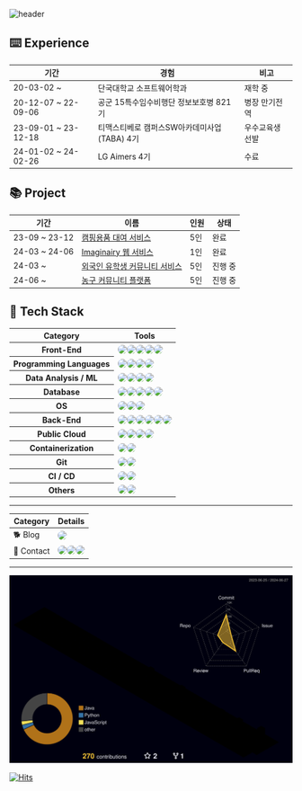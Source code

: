 ![header](https://capsule-render.vercel.app/api?type=waving&color=gradient&height=120&animation=fadeIn&section=footer&text=🐶🐾🦴&fontAlign=70)
## ⌨️ Experience
<table>
  <thead>
    <tr>
      <th>기간</th>
      <th>경험</th>
      <th>비고</th>
    </tr>
  </thead>
  <tbody>
    <tr>
      <td>20-03-02 ~ </td>
      <td>단국대학교 소프트웨어학과</td>
      <td>재학 중</td>
    </tr>
    <tr>
      <td>20-12-07 ~ 22-09-06</td>
      <td>공군 15특수임수비행단 정보보호병 821기</td>
      <td>병장 만기전역</td>
    </tr>
    <tr>
      <td>23-09-01 ~ 23-12-18</td>
      <td>티맥스티베로 캠퍼스SW아카데미사업(TABA) 4기</td>
      <td>우수교육생 선발</td>
    </tr>
    <tr>
      <td>24-01-02 ~ 24-02-26</td>
      <td>LG Aimers 4기</td>
      <td>수료</td>
    </tr>
  </tbody>
</table>

## 📚 Project
<table>
  <thead>
    <tr>
      <th>기간</th>
      <th>이름</th>
      <th>인원</th>
      <th>상태</th>
    </tr>
  </thead>
  <tbody>
    <tr>
      <td>23-09 ~ 23-12</td>
      <td><a href="https://github.com/TABA4-9">캠핑용품 대여 서비스</a></td>
      <td>5인</td>
      <td>완료</td>
    </tr>
    <tr>
      <td>24-03 ~ 24-06</td>
      <td><a href="https://github.com/DKU-CloudComputing">Imaginairy 웹 서비스</a></td>
      <td>1인</td>
      <td>완료</td>
    </tr>
    <tr>
      <td>24-03 ~ </td>
      <td><a href="https://github.com/DKU-CapstoneDesign">외국인 유학생 커뮤니티 서비스</a></td>
      <td>5인</td>
      <td>진행 중</td>
    </tr>
    <tr>
      <td>24-06 ~ </td>
      <td><a href="https://github.com/Alley-Oops-App">농구 커뮤니티 플랫폼</a></td>
      <td>5인</td>
      <td>진행 중</td>
    </tr>
  </tbody>
</table>

## 🔨 Tech Stack
<table>
  <thead>
    <tr>
      <th>Category</th>
      <th>Tools</th>
    </tr>
  </thead>
  <tbody>
    <tr>
      <th>Front-End</th>
      <td>
        <div style="display:flex; flex-direction:row; align-items:flex-start;">
          <img src="https://img.shields.io/badge/HTML5-E34F26?style=flat&logo=html5&logoColor=white" style="border-radius: 8px;">
          <img src="https://img.shields.io/badge/CSS-1572B6?style=flat&logo=css3&logoColor=white" style="border-radius: 8px;">
          <img src="https://img.shields.io/badge/JavaScript-F7DF1E?style=flat&logo=javascript&logoColor=white" style="border-radius: 8px;">
          <img src="https://img.shields.io/badge/Bootstrap-7952B3?style=flat&logo=bootstrap&logoColor=white" style="border-radius: 8px;">
          <img src="https://img.shields.io/badge/React-61DAFB?style=flat&logo=react&logoColor=white" style="border-radius: 8px;">
        </div>
      </td>
    </tr>
    <tr>
      <th>Programming Languages</th>
      <td>
        <div style="display:flex; flex-direction:row; align-items:flex-start;">
          <img src="https://img.shields.io/badge/C-A8B9CC?style=flat&logo=C&logoColor=white" style="border-radius: 8px;">
          <img src="https://img.shields.io/badge/c++-00599C?style=flat&logo=cplusplus&logoColor=white" style="border-radius: 8px;">
          <img src="https://img.shields.io/badge/Java-007396?style=flat&logo=openjdk&logoColor=white" style="border-radius: 8px;">
          <img src="https://img.shields.io/badge/Python-3776AB?style=flat&logo=python&logoColor=white" style="border-radius: 8px;">
        </div>
      </td>
    </tr>
    <tr>
      <th>Data Analysis / ML</th>
      <td>
        <div style="display:flex; flex-direction:row; align-items:flex-start;">
          <img src="https://img.shields.io/badge/Numpy-%23013243.svg?style=flat&logo=numpy&logoColor=white" style="border-radius: 8px;">
          <img src="https://img.shields.io/badge/Pandas-%23150458.svg?style=flat&logo=pandas&logoColor=white" style="border-radius: 8px;">
          <img src="https://img.shields.io/badge/Matplotlib-%23ffffff.svg?style=flat&logo=Matplotlib&logoColor=black" style="border-radius: 8px;">
          <img src="https://img.shields.io/badge/Scikit--learn-%23F7931E.svg?style=flat&logo=scikit-learn&logoColor=white" style="border-radius: 8px;">
        </div>
      </td>
    </tr>
    <tr>
      <th>Database</th>
      <td>
        <div style="display:flex; flex-direction:row; align-items:flex-start;">
          <img src="https://img.shields.io/badge/MySQL-4479A1?style=flat&logo=mysql&logoColor=white" style="border-radius: 8px;">
          <img src="https://img.shields.io/badge/MariaDB-003545?style=flat&logo=mariadb&logoColor=white" style="border-radius: 8px;">
          <img src="https://img.shields.io/badge/Oracle-F80000?style=flat&logo=oracle&logoColor=white" style="border-radius: 8px;">
          <img src="https://img.shields.io/badge/Tibero6-3F48CC?style=flat&logo=t&logoColor=white" style="border-radius: 8px;">
          <img src="https://img.shields.io/badge/MongoDB-%234ea94b.svg?style=flat&logo=mongodb&logoColor=white" style="border-radius: 8px;">
        </div>
      </td>
    </tr>
    <tr>
      <th>OS</th>
      <td>
        <div style="display:flex; flex-direction:row; align-items:flex-start;">
          <img src="https://img.shields.io/badge/Linux-FCC624?style=flat&logo=linux&logoColor=black" style="border-radius: 8px;">
          <img src="https://img.shields.io/badge/Ubuntu-E95420?style=flat&logo=ubuntu&logoColor=white" style="border-radius: 8px;">
          <img src="https://img.shields.io/badge/CentOS-002260?style=flat&logo=centos&logoColor=F0F0F0" style="border-radius: 8px;">
        </div>
      </td>
    </tr>
    <tr>
      <th>Back-End</th>
      <td>
        <div style="display:flex; flex-direction:row; align-items:flex-start;">
          <img src="https://img.shields.io/badge/Spring Boot-6DB33F?style=flat&logo=spring boot&logoColor=white" style="border-radius: 8px;">
          <img src="https://img.shields.io/badge/Thymeleaf-%23005C0F.svg?style=flat&logo=Thymeleaf&logoColor=white" style="border-radius: 8px;">
          <img src="https://img.shields.io/badge/Gradle-02303A.svg?style=flat&logo=Gradle&logoColor=white" style="border-radius: 8px;">
          <img src="https://img.shields.io/badge/Flask-000000?style=flat&logo=flask&logoColor=white" style="border-radius: 8px;">
          <img src="https://img.shields.io/badge/Nginx-%23009639.svg?style=flat&logo=nginx&logoColor=white" style="border-radius: 8px;">
          <img src="https://img.shields.io/badge/Hibernate-59666C?style=flat&logo=hibernate&logoColor=white" style="border-radius: 8px;">
        </div>
      </td>
    </tr>
    <tr>
      <th>Public Cloud</th>
      <td>
        <div style="display:flex; flex-direction:row; align-items:flex-start;">
          <img src="https://img.shields.io/badge/AWS-232F3E?style=flat&logo=amazon web services&logoColor=white" style="border-radius: 8px;">
          <img src="https://img.shields.io/badge/AWS EC2-FF9900?style=flat&logo=amazon ec2&logoColor=white" style="border-radius: 8px;">
          <img src="https://img.shields.io/badge/AWS RDS-527FFF?style=flat&logo=amazon rds&logoColor=white" style="border-radius: 8px;">
          <img src="https://img.shields.io/badge/AWS S3-569A31?style=flat&logo=amazon rds&logoColor=white" style="border-radius: 8px;">
        </div>
      </td>
    </tr>
    <tr>
      <th>Containerization</th>
      <td>
        <div style="display:flex; flex-direction:row; align-items:flex-start;">
          <img src="https://img.shields.io/badge/Docker-%230db7ed.svg?style=flat&logo=docker&logoColor=white" style="border-radius: 8px;">
          <img src="https://img.shields.io/badge/kubernetes-%23326ce5.svg?style=flat&logo=kubernetes&logoColor=white" style="border-radius: 8px;">
        </div>
      </td>
    </tr>
    <tr>
      <th>Git</th>
      <td>
        <div style="display:flex; flex-direction:row; align-items:flex-start;">
          <img src="https://img.shields.io/badge/Git-F05032?style=flat&logo=git&logoColor=white" style="border-radius: 8px;"> 
          <img src="https://img.shields.io/badge/Github-181717?style=flat&logo=github&logoColor=white" style="border-radius: 8px;"> 
        </div>
      </td>
    </tr>
    <tr>
      <th>CI / CD</th>
      <td>
        <div style="display:flex; flex-direction:row; align-items:flex-start;">
          <img src="https://img.shields.io/badge/Github%20Actions-%232671E5.svg?style=flat&logo=githubactions&logoColor=white" style="border-radius: 8px;"> 
          <img src="https://img.shields.io/badge/Jenkins-%232C5263.svg?style=flat&logo=jenkins&logoColor=white" style="border-radius: 8px;">
        </div>
      </td>
    </tr>
    <tr>
      <th>Others</th>
      <td>
        <div style="display:flex; flex-direction:row; align-items:flex-start;">
          <img src="https://img.shields.io/badge/Yaml-%23ffffff.svg?style=flat&logo=yaml&logoColor=151515" style="border-radius: 8px;">
          <img src="https://img.shields.io/badge/Postman-FF6C37?style=flat&logo=postman&logoColor=white" style="border-radius: 8px;">
        </div>
      </td>
    </tr>
  </tbody>
</table>

---
<table>
  <thead>
    <tr>
      <th>Category</th>
      <th>Details</th>
    </tr>
  </thead>
  <tbody>
    <tr>
      <td>🐕 Blog</td>
      <td>
        <div style="display:flex; flex-direction:row; align-items:flex-start;">
          <a href="https://velog.io/@digitpic">
            <img src="https://img.shields.io/badge/Velog-20c997?style=flat&logo=Vimeo&logoColor=white" style="border-radius: 8px;">
          </a>
        </div>
      </td>
    </tr>
    <tr>
      <td>📳 Contact</td>
      <td>
        <div style="display:flex; flex-direction:row; align-items:flex-start;">
          <a href="https://open.kakao.com/o/s26rBC9f">
            <img src="https://img.shields.io/badge/KakaoTalk-FFCD00?style=flat&logoColor=black&logo=KakaoTalk" style="border-radius: 8px;">
          </a>
          <a href="https://www.instagram.com/_di.pic">
            <img src="https://img.shields.io/badge/Instagram-E4405F?style=flat&logo=Instagram&logoColor=white" style="border-radius: 8px;">
          </a>
          <a href="mailto:jkw5033@gmail.com">
            <img src="https://img.shields.io/badge/Gmail-EA4335?style=flat&logo=Gmail&logoColor=white" style="border-radius: 8px;">
          </a>
        </div>
      </td>
    </tr>
  </tbody>
</table>

---
![digitpic's GitHub stats](./profile-3d-contrib/profile-night-rainbow.svg)

[![Hits](https://hits.seeyoufarm.com/api/count/incr/badge.svg?url=https%3A%2F%2Fgithub.com%2Fdigitpic%2F&count_bg=%2379C83D&title_bg=%23555555&icon=cliqz.svg&icon_color=%23E7E7E7&title=GITHUB&edge_flat=false)](https://hits.seeyoufarm.com)
